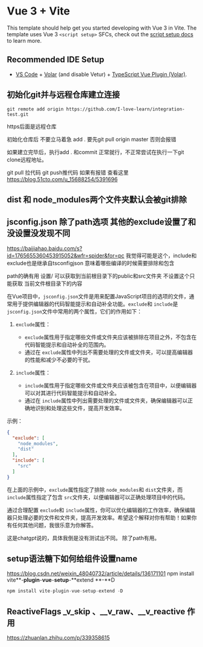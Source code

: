 # Vue 3 + Vite

This template should help get you started developing with Vue 3 in Vite. The template uses Vue 3 `<script setup>` SFCs, check out the [script setup docs](https://v3.vuejs.org/api/sfc-script-setup.html#sfc-script-setup) to learn more.

## Recommended IDE Setup

- [VS Code](https://code.visualstudio.com/) + [Volar](https://marketplace.visualstudio.com/items?itemName=Vue.volar) (and disable Vetur) + [TypeScript Vue Plugin (Volar)](https://marketplace.visualstudio.com/items?itemName=Vue.vscode-typescript-vue-plugin).

## 初始化git并与远程仓库建立连接

```
git remote add origin https://github.com/I-love-learn/integration-test.git
```

https后面是远程仓库

初始化仓库后 不要立马着急 add . 要先git pull origin master 否则会报错

如果建立完毕后，执行add . 和commit 正常就行，不正常尝试在执行一下git clone远程地址。

git pull 拉代码 git push推代码 如果有报错 查看这里  https://blog.51cto.com/u_15688254/5391696

## dist 和 node_modules两个文件夹默认会被git排除

## jsconfig.json 除了path选项 其他的exclude设置了和没设置没发现不同

https://baijiahao.baidu.com/s?id=1765655360453915052&wfr=spider&for=pc  我觉得可能是这个，include和exclude也是继承自tsconfigjson 意味着哪些编译的时候需要排除和包含

path的确有用 设置/ 可以获取到当前根目录下的public和src文件夹 不设置这个只能获取 当前文件根目录下的内容

在Vue项目中，`jsconfig.json`文件是用来配置JavaScript项目的选项的文件，通常用于提供编辑器的代码智能提示和自动补全功能。`exclude`和 `include`是 `jsconfig.json`文件中常用的两个属性，它们的作用如下：

1. `exclude`属性：

   - `exclude`属性用于指定哪些文件或文件夹应该被排除在项目之外，不包含在代码智能提示和自动补全的范围内。
   - 通过在 `exclude`属性中列出不需要处理的文件或文件夹，可以提高编辑器的性能和减少不必要的干扰。
2. `include`属性：

   - `include`属性用于指定哪些文件或文件夹应该被包含在项目中，以便编辑器可以对其进行代码智能提示和自动补全。
   - 通过在 `include`属性中列出需要处理的文件或文件夹，确保编辑器可以正确地识别和处理这些文件，提高开发效率。

示例：

```json
{
  "exclude": [
    "node_modules",
    "dist"
  ],
  "include": [
    "src"
  ]
}
```

在上面的示例中，`exclude`属性指定了排除 `node_modules`和 `dist`文件夹，而 `include`属性指定了包含 `src`文件夹，以便编辑器可以正确处理项目中的代码。

通过合理配置 `exclude`和 `include`属性，你可以优化编辑器的工作效率，确保编辑器只处理必要的文件和文件夹，提高开发效率。希望这个解释对你有帮助！如果你有任何其他问题，我很乐意为你解答。

这是chatgpt说的，具体我倒是没有测试出不同。 除了path有用。

## setup语法糖下如何给组件设置name

https://blog.csdn.net/weixin_48040732/article/details/136171101  npm install vite**-**plugin**-**vue**-**setup**-**extend **-**D

```javascript
npm install vite-plugin-vue-setup-extend -D
```

## ReactiveFlags _v_skip 、__v_raw、__v_reactive 作用

https://zhuanlan.zhihu.com/p/339358615
